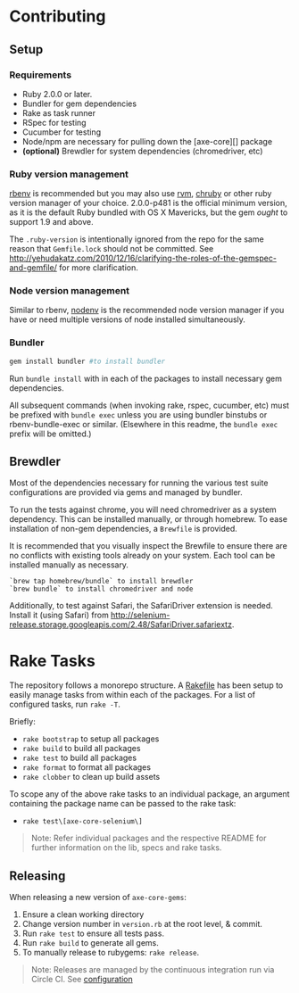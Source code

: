 
# Contributing

## Setup

### Requirements

-  Ruby 2.0.0 or later.
-  Bundler for gem dependencies
-  Rake as task runner
-  RSpec for testing
-  Cucumber for testing
-  Node/npm are necessary for pulling down the [axe-core][] package
- **(optional)** Brewdler for system dependencies (chromedriver, etc)

### Ruby version management

[rbenv](https://github.com/rbenv/rbenv) is recommended but you may also use [rvm](https://rvm.io/), [chruby](https://github.com/postmodern/chruby) or other ruby version manager of your choice. 2.0.0-p481 is the official minimum version, as it is the default Ruby bundled with OS X Mavericks, but the gem *ought* to support 1.9 and above.

The `.ruby-version` is intentionally ignored from the repo for the same reason that `Gemfile.lock` should not be committed. See http://yehudakatz.com/2010/12/16/clarifying-the-roles-of-the-gemspec-and-gemfile/ for more clarification.

### Node version management

Similar to rbenv, [nodenv](https://github.com/nodenv/nodenv) is the recommended node version manager if you have or need multiple versions of node installed simultaneously.

### Bundler

```sh
gem install bundler #to install bundler
```

Run `bundle install`  with in each of the packages  to install necessary gem dependencies.

All subsequent commands (when invoking rake, rspec, cucumber, etc) must be prefixed with `bundle exec` unless you are using bundler binstubs or rbenv-bundle-exec or similar. (Elsewhere in this readme, the `bundle exec` prefix will be omitted.)

## Brewdler

Most of the dependencies necessary for running the various test suite configurations are provided via gems and managed by bundler.

To run the tests against chrome, you will need chromedriver as a system dependency. This can be installed manually, or through homebrew. To ease installation of non-gem dependencies, a `Brewfile` is provided.

It is recommended that you visually inspect the Brewfile to ensure there are no conflicts with existing tools already on your system. Each tool can be installed manually as necessary.

    `brew tap homebrew/bundle` to install brewdler
    `brew bundle` to install chromedriver and node

Additionally, to test against Safari, the SafariDriver extension is needed. Install it (using Safari) from http://selenium-release.storage.googleapis.com/2.48/SafariDriver.safariextz.

# Rake Tasks

The repository follows a monorepo structure. A [Rakefile]('./Rakefile) has been setup to easily manage tasks from within each of the packages. For a list of configured tasks, run `rake -T`. 

Briefly:
- `rake bootstrap` to setup all packages
- `rake build` to build all packages
- `rake test` to build all packages
- `rake format` to format all packages
- `rake clobber` to clean up build assets

To scope any of the above rake tasks to an individual package, an argument containing the package name can be passed to the rake task:
- `rake test\[axe-core-selenium\]`

> Note: Refer individual packages and the respective README for further information on the lib, specs and rake tasks.

## Releasing

When releasing a new version of `axe-core-gems`:

1. Ensure a clean working directory
2. Change version number in `version.rb` at the root level, & commit.
3. Run `rake test` to ensure all tests pass.
4. Run `rake build` to generate all gems.
5. To manually release to rubygems: `rake release`.

> Note: Releases are managed by the continuous integration run via Circle CI. See [configuration](./.circleci/config.yml)